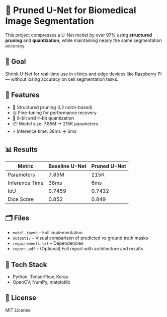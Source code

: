 # 🧠 Pruned U-Net for Biomedical Image Segmentation

This project compresses a U-Net model by over 97% using **structured pruning** and **quantization**, while maintaining nearly the same segmentation accuracy.

## 🧬 Goal

Shrink U-Net for real-time use in clinics and edge devices like Raspberry Pi — without losing accuracy on cell segmentation tasks.

## 🚀 Features

- 🔧 Structured pruning (L2 norm-based)
- ⚖️ Fine-tuning for performance recovery
- 🧮 8-bit and 4-bit quantization
- 📦 Model size: 7.85M → 215K parameters
- ⚡ Inference time: 38ms → 6ms

## 📊 Results

| Metric           | Baseline U-Net | Pruned U-Net |
|------------------|----------------|--------------|
| Parameters        | 7.85M          | 215K         |
| Inference Time    | 38ms           | 6ms          |
| IoU               | 0.7459         | 0.7432       |
| Dice Score        | 0.852          | 0.849        |

## 🗂 Files

- `model.ipynb` – Full implementation
- `outputs/` – Visual comparison of predicted vs ground truth masks
- `requirements.txt` – Dependencies
- `report.pdf` – (Optional) Full report with architecture and results

## 🧠 Tech Stack

- Python, TensorFlow, Keras
- OpenCV, NumPy, matplotlib

## 📄 License

MIT License
